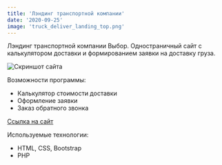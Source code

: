 ```yaml
---
title: 'Лэндинг транспортной компании'
date: '2020-09-25'
image: 'truck_deliver_landing_top.png'
---
```


Лэндинг транспортной компании Выбор. Одностраничный сайт с калькулятором доставки и формированием заявки на доставку груза. 

![Скриншот сайта](/images/truck_deliver_landing.png)

Возможности программы:

- Калькулятор стоимости доставки 
- Оформление заявки
- Заказ обратного звонка

[Ссылка на сайт](https://tk-vibor.ru/)  


Используемые технологии:

- HTML, CSS, Bootstrap
- PHP
